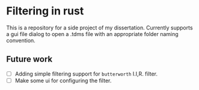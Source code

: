 # Filtering in rust
This is a repository for a side project of my dissertation. Currently supports a gui file dialog to open a .tdms file with an appropriate folder naming convention.

## Future work 
- [ ] Adding simple filtering support for `butterworth` I.I,R. filter.
- [ ] Make some ui for configuring the filter.
